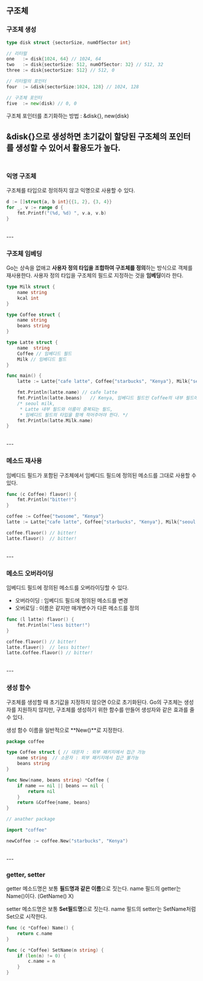 ## 구조체

### 구조체 생성

```go
type disk struct {sectorSize, numOfSector int}

// 리터럴
one   := disk{1024, 64} // 1024, 64
two   := disk{sectorSize: 512, numOfSector: 32} // 512, 32
three := disk{sectorSize: 512} // 512, 0

// 리터럴의 포인터
four  := &disk{sectorSize:1024, 128} // 1024, 128

// 구조체 포인터
five  := new(disk) // 0, 0
```

구조체 포인터를 초기화하는 방법 : &disk{}, new(disk)

&disk{}으로 생성하면 초기값이 할당된 구조체의 포인터를 생성할 수 있어서 활용도가 높다.
<br>
<br>
---

### 익명 구조체

구조체를 타입으로 정의하지 않고 익명으로 사용할 수 있다.

```go
d := []struct{a, b int}{{1, 2}, {3, 4}}
for _, v := range d {
    fmt.Printf("(%d, %d) ", v.a, v.b)
}
```
<br>
---

### 구조체 임베딩

Go는 상속을 없애고 **사용자 정의 타입을 조합하여 구조체를 정의**하는 방식으로 객체를 재사용한다.
사용자 정의 타입을 구조체의 필드로 지정하는 것을 **임베딩**이라 한다.

```go
type Milk struct {
	name string
	kcal int
}

type Coffee struct {
    name string
    beans string
}

type Latte struct {
	name  string
	Coffee // 임베디드 필드
	Milk // 임베디드 필드
}

func main() {
    latte := Latte{"cafe latte", Coffee{"starbucks", "Kenya"}, Milk{"seoul milk", 600}}

	fmt.Println(latte.name) // cafe latte
	fmt.Println(latte.beans)   // Kenya, 임베디드 필드인 Coffee의 내부 필드에 바로 접근
	/* seoul milk,
	 * Latte 내부 필드와 이름이 중복되는 필드,
	 * 임베디드 필드의 타입을 함께 적어주어야 한다. */
	fmt.Println(latte.Milk.name)
}

```
<br>
---

### 메소드 재사용

임베디드 필드가 포함된 구조체에서 임베디드 필드에 정의된 메소드를 그대로 사용할 수 있다.

```go
func (c Coffee) flavor() {
    fmt.Println("bitter!")
}

coffee := Coffee{"twosome", "Kenya"}
latte := Latte{"cafe latte", Coffee{"starbucks", "Kenya"}, Milk{"seoul milk", 600}}

coffee.flavor() // bitter!
latte.flavor()  // bitter!
```
<br>
---

### 메소드 오버라이딩

임베디드 필드에 정의된 메소드를 오버라이딩할 수 있다.

* 오버라이딩 : 임베디드 필드에 정의된 메소드를 변경
* 오버로딩 : 이름은 같지만 매개변수가 다른 메소드를 정의

```go
func (l latte) flavor() {
	fmt.Println("less bitter!")
}

coffee.flavor() // bitter!
latte.flaver()  // less bitter!
latte.Coffee.flavor() // bitter!
```
<br>
---

### 생성 함수

구조체를 생성할 때 초기값을 지정하지 않으면 0으로 초기화된다. Go의 구조체는 생성자를 지원하지 않지만, 구조체를 생성하기 위한 함수를 만들어 생성자와 같은 효과를 줄 수 있다.

생성 함수 이름을 일반적으로 **New()**로 지정한다.

```go
package coffee

type Coffee struct { // 대문자 : 외부 패키지에서 접근 가능
	name string  // 소문자 : 외부 패키지에서 접근 불가능
	beans string
}

func New(name, beans string) *Coffee {
	if name == nil || beans == nil {
		return nil
	}
	return &Coffee{name, beans}
}

// anather package

import "coffee"

newCoffee := coffee.New("starbucks", "Kenya")
```

<br>
---

### getter, setter

getter 메소드명은 보통 **필드명과 같은 이름**으로 짓는다. name 필드의 getter는 Name()이다. (GetName() X)

setter 메소드명은 보통 **Set필드명**으로 짓는다. name 필드의 setter는 SetName처럼 Set으로 시작한다.

```go
func (c *Coffee) Name() {
	return c.name
}

func (c *Coffee) SetName(n string) {
	if (len(n) != 0) {
		c.name = n
	}
} 
```